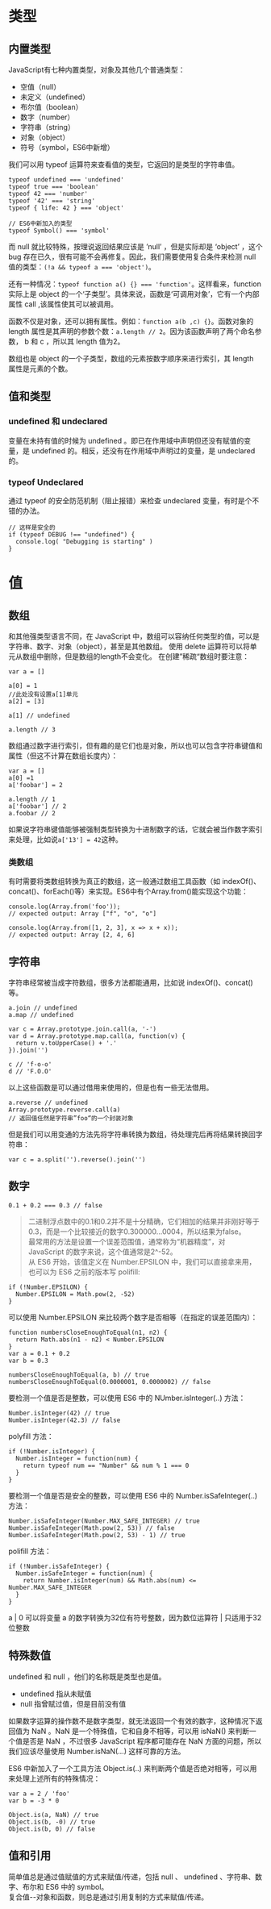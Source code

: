# 类型

## 内置类型

JavaScript有七种内置类型，对象及其他几个普通类型：
- 空值（null）
- 未定义（undefined）
- 布尔值（boolean）
- 数字（number）
- 字符串（string）
- 对象（object）
- 符号（symbol，ES6中新增）

我们可以用 typeof 运算符来查看值的类型，它返回的是类型的字符串值。
```
typeof undefined === 'undefined'
typeof true === 'boolean'
typeof 42 === 'number'
typeof '42' === 'string'
typeof { life: 42 } === 'object'

// ES6中新加入的类型
typeof Symbol() === 'symbol'
```
而 null 就比较特殊，按理说返回结果应该是 ’null’ ，但是实际却是 ‘object’ ，这个 bug 存在已久，很有可能不会再修复。因此，我们需要使用复合条件来检测 null 值的类型：```(!a && typeof a === 'object')```。

还有一种情况：``` typeof function a() {} === 'function' ```。这样看来，function 实际上是 object 的一个‘子类型’。具体来说，函数是‘可调用对象’，它有一个内部属性 call ,该属性使其可以被调用。

函数不仅是对象，还可以拥有属性。例如：```function a(b ,c) {}```。函数对象的 length 属性是其声明的参数个数：```a.length // 2```。因为该函数声明了两个命名参数， b 和 c ，所以其 length 值为2。

数组也是 object 的一个子类型，数组的元素按数字顺序来进行索引，其 length 属性是元素的个数。

## 值和类型

### undefined 和 undeclared
变量在未持有值的时候为 undefined 。即已在作用域中声明但还没有赋值的变量，是 undefined 的。相反，还没有在作用域中声明过的变量，是 undeclared 的。

### typeof Undeclared
通过 typeof 的安全防范机制（阻止报错）来检查 undeclared 变量，有时是个不错的办法。
```
// 这样是安全的
if (typeof DEBUG !== "undefined") {
  console.log( "Debugging is starting" )
}
```

# 值

## 数组

和其他强类型语言不同，在 JavaScript 中，数组可以容纳任何类型的值，可以是字符串、数字、对象（object），甚至是其他数组。
使用 delete 运算符可以将单元从数组中删除，但是数组的length不会变化。
在创建”稀疏“数组时要注意：
```
var a = []

a[0] = 1
//此处没有设置a[1]单元
a[2] = [3]

a[1] // undefined

a.length // 3
```
数组通过数字进行索引，但有趣的是它们也是对象，所以也可以包含字符串键值和属性（但这不计算在数组长度内）：
```
var a = []
a[0] =1
a['foobar'] = 2

a.length // 1
a['foobar'] // 2
a.foobar // 2
```
如果说字符串键值能够被强制类型转换为十进制数字的话，它就会被当作数字索引来处理，比如说```a['13'] = 42```这种。

### 类数组
有时需要将类数组转换为真正的数组，这一般通过数组工具函数（如 indexOf()、concat()、forEach()等）来实现。ES6中有个Array.from()能实现这个功能：
```
console.log(Array.from('foo'));
// expected output: Array ["f", "o", "o"]

console.log(Array.from([1, 2, 3], x => x + x));
// expected output: Array [2, 4, 6]
```

## 字符串

字符串经常被当成字符数组，很多方法都能通用，比如说 indexOf()、concat() 等。
```
a.join // undefined
a.map // undefined

var c = Array.prototype.join.call(a, '-')
var d = Array.prototype.map.call(a, function(v) {
  return v.toUpperCase() + '.'
}).join('')

c // 'f-o-o'
d // 'F.O.O'
```
以上这些函数是可以通过借用来使用的，但是也有一些无法借用。
```
a.reverse // undefined
Array.prototype.reverse.call(a)
// 返回值任然是字符串”foo“的一个封装对象
```
但是我们可以用变通的方法先将字符串转换为数组，待处理完后再将结果转换回字符串：
```
var c = a.split('').reverse().join('')
```

## 数字

```
0.1 + 0.2 === 0.3 // false
```
> 二进制浮点数中的0.1和0.2并不是十分精确，它们相加的结果并非刚好等于0.3，而是一个比较接近的数字0.300000...0004，所以结果为false。  
> 最常用的方法是设置一个误差范围值，通常称为“机器精度”，对 JavaScript 的数字来说，这个值通常是2^-52。  
从 ES6 开始，该值定义在 Number.EPSILON 中，我们可以直接拿来用，也可以为 ES6 之前的版本写 polifill:
```
if (!Number.EPSILON) {
  Number.EPSILON = Math.pow(2, -52)
}
```
可以使用 Number.EPSILON 来比较两个数字是否相等（在指定的误差范围内）：
```
function numbersCloseEnoughToEqual(n1, n2) {
  return Math.abs(n1 - n2) < Number.EPSILON
}
var a = 0.1 + 0.2
var b = 0.3

numbersCloseEnoughToEqual(a, b) // true
numbersCloseEnoughToEqual(0.0000001, 0.0000002) // false
```

要检测一个值是否是整数，可以使用 ES6 中的 NUmber.isInteger(..) 方法：
```
Number.isInteger(42) // true
Number.isInteger(42.3) // false
```

polyfill 方法：
```
if (!Number.isInteger) {
  Number.isInteger = function(num) {
    return typeof num == "Number" && num % 1 === 0
  }
}
```

要检测一个值是否是安全的整数，可以使用 ES6 中的 Number.isSafeInteger(..) 方法：
```
Number.isSafeInteger(Number.MAX_SAFE_INTEGER) // true
Number.isSafeInteger(Math.pow(2, 53)) // false
Number.isSafeInteger(Math.pow(2, 53) - 1) // true
```

polifill 方法：
```
if (!Number.isSafeInteger) {
  Number.isSafeInteger = function(num) {
    return Number.isInteger(num) && Math.abs(num) <= Number.MAX_SAFE_INTEGER
  }
}
```

a | 0 可以将变量 a 的数字转换为32位有符号整数，因为数位运算符 | 只适用于32位整数 

## 特殊数值

undefined 和 null ，他们的名称既是类型也是值。
- undefined 指从未赋值
- null 指曾赋过值，但是目前没有值

如果数字运算的操作数不是数字类型，就无法返回一个有效的数字，这种情况下返回值为 NaN 。NaN 是一个特殊值，它和自身不相等，可以用 isNaN() 来判断一个值是否是 NaN ，不过很多 JavaScript 程序都可能存在 NaN 方面的问题，所以我们应该尽量使用 Number.isNaN(...) 这样可靠的方法。

ES6 中新加入了一个工具方法 Object.is(..) 来判断两个值是否绝对相等，可以用来处理上述所有的特殊情况：
```
var a = 2 / 'foo'
var b = -3 * 0

Object.is(a, NaN) // true
Object.is(b, -0) // true
Object.is(b, 0) // false
```

## 值和引用

简单值总是通过值赋值的方式来赋值/传递，包括 null 、 undefined 、字符串、数字、布尔和 ES6 中的 symbol。  
复合值--对象和函数，则总是通过引用复制的方式来赋值/传递。